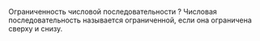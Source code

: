 Ограниченность числовой последовательности
?
Числовая последовательность называется ограниченной, если она ограничена сверху и снизу.